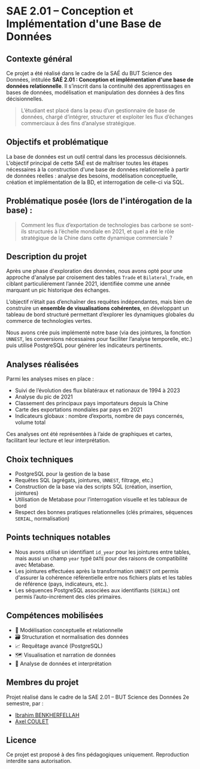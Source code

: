 # SAE 2.01 – Conception et Implémentation d'une Base de Données

## Contexte général

Ce projet a été réalisé dans le cadre de la SAÉ du BUT Science des Données, intitulée **SAÉ 2.01 : Conception et implémentation d'une base de données relationnelle**. Il s’inscrit dans la continuité des apprentissages en bases de données, modélisation et manipulation des données à des fins décisionnelles.


> L’étudiant est placé dans la peau d’un gestionnaire de base de données, chargé d’intégrer, structurer et exploiter les flux d’échanges commerciaux à des fins d’analyse stratégique.

## Objectifs et problématique

La base de données est un outil central dans les processus décisionnels. L’objectif principal de cette SAÉ est de maîtriser toutes les étapes nécessaires à la construction d'une base de données relationnelle à partir de données réelles : analyse des besoins, modélisation conceptuelle, création et implémentation de la BD, et interrogation de celle-ci via SQL.

## Problématique posée (lors de l'intérogation de la base) :
> Comment les flux d’exportation de technologies bas carbone se sont-ils structurés à l’échelle mondiale en 2021, et quel a été le rôle stratégique de la Chine dans cette dynamique commerciale ?

## Description du projet

Après une phase d'exploration des données, nous avons opté pour une approche d'analyse par croisement des tables `Trade` et `Bilateral_Trade`, en ciblant particulièrement l’année 2021, identifiée comme une année marquant un pic historique des échanges.

L’objectif n’était pas d’enchaîner des requêtes indépendantes, mais bien de construire un **ensemble de visualisations cohérentes**, en développant un tableau de bord structuré permettant d’explorer les dynamiques globales du commerce de technologies vertes.

Nous avons crée puis implémenté notre base (via des jointures, la fonction `UNNEST`, les conversions nécessaires pour faciliter l’analyse temporelle, etc.) puis utilisé PostgreSQL pour générer les indicateurs pertinents.

## Analyses réalisées

Parmi les analyses mises en place :

- Suivi de l’évolution des flux bilatéraux et nationaux de 1994 à 2023
- Analyse du pic de 2021
- Classement des principaux pays importateurs depuis la Chine
- Carte des exportations mondiales par pays en 2021
- Indicateurs globaux : nombre d’exports, nombre de pays concernés, volume total

Ces analyses ont été représentées à l’aide de graphiques et cartes, facilitant leur lecture et leur interprétation.

## Choix techniques

- PostgreSQL pour la gestion de la base
- Requêtes SQL (agrégats, jointures, `UNNEST`, filtrage, etc.)
- Construction de la base via des scripts SQL (création, insertion, jointures)
- Utilisation de Metabase pour l’interrogation visuelle et les tableaux de bord
- Respect des bonnes pratiques relationnelles (clés primaires, séquences `SERIAL`, normalisation)

## Points techniques notables

- Nous avons utilisé un identifiant `id_year` pour les jointures entre tables, mais aussi un champ `year` typé `DATE` pour des raisons de compatibilité avec Metabase.
- Les jointures effectuées après la transformation `UNNEST` ont permis d'assurer la cohérence référentielle entre nos fichiers plats et les tables de référence (pays, indicateurs, etc.).
- Les séquences PostgreSQL associées aux identifiants (`SERIAL`) ont permis l’auto-incrément des clés primaires.

## Compétences mobilisées

- 🔧 Modélisation conceptuelle et relationnelle
- 🗃️ Structuration et normalisation des données
- 📈 Requêtage avancé (PostgreSQL)
- 🗺️ Visualisation et narration de données
- 🧠 Analyse de données et interprétation

## Membres du projet

Projet réalisé dans le cadre de la SAE 2.01 – BUT Science des Données 2e semestre, par :

- [Ibrahim BENKHERFELLAH](https://github.com/Darckens)  
- [Axel COULET](https://github.com/axcou)

## Licence

Ce projet est proposé à des fins pédagogiques uniquement. Reproduction interdite sans autorisation.
